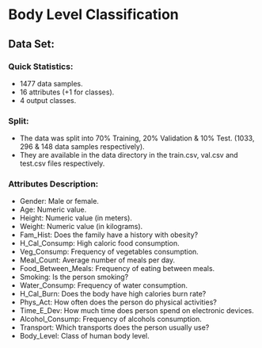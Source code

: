 # Body Level Classification

## Data Set:
### Quick Statistics:
-   1477 data samples.
-   16 attributes (+1 for classes).
-   4 output classes.
### Split:
-   The data was split into 70% Training, 20% Validation & 10% Test. (1033, 296 & 148 data samples respectively).
-   They are available in the data directory in the train.csv, val.csv and test.csv files respectively.

### Attributes Description:
-   Gender: Male or female.
-   Age: Numeric value.
-   Height: Numeric value (in meters).
-   Weight: Numeric value (in kilograms).
-   Fam_Hist: Does the family have a history with obesity?
-   H_Cal_Consump: High caloric food consumption.
-   Veg_Consump: Frequency of vegetables consumption.
-   Meal_Count: Average number of meals per day.
-   Food_Between_Meals: Frequency of eating between meals.
-   Smoking: Is the person smoking?
-   Water_Consump: Frequency of water consumption.
-   H_Cal_Burn: Does the body have high calories burn rate?
-   Phys_Act: How often does the person do physical activities?
-   Time_E_Dev: How much time does person spend on electronic devices.
-   Alcohol_Consump: Frequency of alcohols consumption.
-   Transport: Which transports does the person usually use?
-   Body_Level: Class of human body level.
